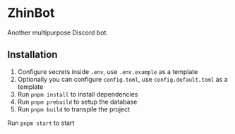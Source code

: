 # ZhinBot

Another multipurpose Discord bot.

## Installation

1. Configure secrets inside `.env`, use `.env.example` as a template
2. Optionally you can configure `config.toml`, use `config.default.toml` as a template
3. Run `pnpm install` to install dependencies
4. Run `pnpm prebuild` to setup the database
5. Run `pnpm build` to transpile the project

Run `pnpm start` to start
